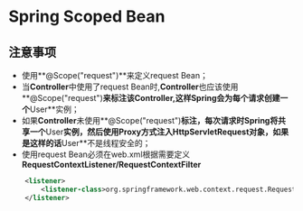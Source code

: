 # Spring Scoped Bean

## 注意事项
- 使用**@Scope("request")**来定义request Bean；
- 当**Controller**中使用了request Bean时,**Controller**也应该使用**@Scope("request")**来标注该Controller,这样Spring会为每个请求创建一个**User**实例；
- 如果**Controller**未使用**@Scope("request")**标注，每次请求时Spring将共享一个**User**实例，然后使用Proxy方式注入HttpServletRequest对象，如果是这样的话**User**不是线程安全的；
- 使用request Bean必须在web.xml根据需要定义**RequestContextListener/RequestContextFilter**
```xml
    <listener>
        <listener-class>org.springframework.web.context.request.RequestContextListener</listener-class>
    </listener>
```